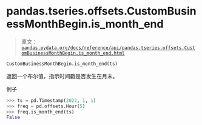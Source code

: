 # pandas.tseries.offsets.CustomBusinessMonthBegin.is_month_end

> 原文：[`pandas.pydata.org/docs/reference/api/pandas.tseries.offsets.CustomBusinessMonthBegin.is_month_end.html`](https://pandas.pydata.org/docs/reference/api/pandas.tseries.offsets.CustomBusinessMonthBegin.is_month_end.html)

```py
CustomBusinessMonthBegin.is_month_end(ts)
```

返回一个布尔值，指示时间戳是否发生在月末。

例子

```py
>>> ts = pd.Timestamp(2022, 1, 1)
>>> freq = pd.offsets.Hour(5)
>>> freq.is_month_end(ts)
False 
```
